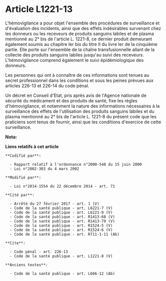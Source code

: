 # Article L1221-13

L'hémovigilance a pour objet l'ensemble des procédures de surveillance et d'évaluation des incidents, ainsi que des effets
indésirables survenant chez les donneurs ou les receveurs de produits sanguins labiles et de plasma mentionné au 2° bis de
l'article L. 1221-8, ce dernier produit demeurant également soumis au chapitre Ier bis du titre II du livre Ier de la
cinquième partie. Elle porte sur l'ensemble de la chaîne transfusionnelle allant de la collecte des produits sanguins labiles
jusqu'au suivi des receveurs. L'hémovigilance comprend également le suivi épidémiologique des donneurs. 

Les personnes qui ont à connaître de ces informations sont tenues au secret professionnel dans les conditions et sous les
peines prévues aux articles 226-13 et 226-14 du code pénal. 

Un décret en Conseil d'Etat, pris après avis de l'Agence nationale de sécurité du médicament et des produits de santé, fixe
les règles d'hémovigilance, et notamment la nature des informations nécessaires à la surveillance des effets de l'utilisation
des produits sanguins labiles et du plasma mentionné au 2° bis de l'article L. 1221-8 du présent code que les praticiens sont
tenus de fournir, ainsi que les conditions d'exercice de cette surveillance.

**Nota:**



**Liens relatifs à cet article**

	**Codifié par**:

	  - Rapport relatif à l'ordonnance n°2000-548 du 15 juin 2000
	  - Loi n°2002-303 du 4 mars 2002

	**Modifié par**:

	  - Loi n°2014-1554 du 22 décembre 2014 - art. 71

	**Cité par**:

	  - Arrêté du 27 février 2017 - art. 1 (V)
	  - Code de la santé publique - art. L6221-7 (V)
	  - Code de la santé publique - art. L6221-9 (V)
	  - Code de la santé publique - art. R1413-68 (V)
	  - Code de la santé publique - art. R1413-79 (V)
	  - Code de la santé publique - art. R1524-5 (V)
	  - Code de la santé publique - art. R1524-6 (V)
	  - Code de la santé publique - art. R711-1-11 (Ab)

	**Cite**:

	  - Code pénal - art. 226-13
	  - Code de la santé publique - art. L1221-8 (V)

	**Anciens textes**:

	  - Code de la santé publique - art. L666-12 (Ab)
